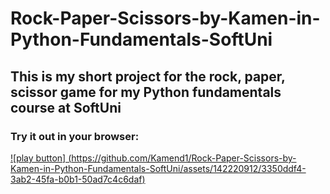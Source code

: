# Rock-Paper-Scissors-by-Kamen-in-Python-Fundamentals-SoftUni
## This is my short project for the rock, paper, scissor game for my Python fundamentals course at SoftUni

### Try it out in your browser:

[![play button] (https://github.com/Kamend1/Rock-Paper-Scissors-by-Kamen-in-Python-Fundamentals-SoftUni/assets/142220912/3350ddf4-3ab2-45fa-b0b1-50ad7c4c6daf)](https://replit.com/@kamendd/Rock-Paper-Scissors#main.py)

